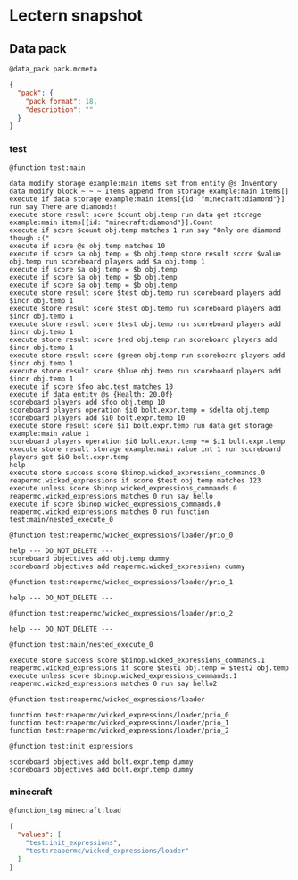 # Lectern snapshot

## Data pack

`@data_pack pack.mcmeta`

```json
{
  "pack": {
    "pack_format": 18,
    "description": ""
  }
}
```

### test

`@function test:main`

```mcfunction
data modify storage example:main items set from entity @s Inventory
data modify block ~ ~ ~ Items append from storage example:main items[]
execute if data storage example:main items[{id: "minecraft:diamond"}] run say There are diamonds!
execute store result score $count obj.temp run data get storage example:main items[{id: "minecraft:diamond"}].Count
execute if score $count obj.temp matches 1 run say "Only one diamond though :("
execute if score @s obj.temp matches 10
execute if score $a obj.temp = $b obj.temp store result score $value obj.temp run scoreboard players add $a obj.temp 1
execute if score $a obj.temp = $b obj.temp
execute if score $a obj.temp = $b obj.temp
execute if score $a obj.temp = $b obj.temp
execute store result score $test obj.temp run scoreboard players add $incr obj.temp 1
execute store result score $test obj.temp run scoreboard players add $incr obj.temp 1
execute store result score $test obj.temp run scoreboard players add $incr obj.temp 1
execute store result score $red obj.temp run scoreboard players add $incr obj.temp 1
execute store result score $green obj.temp run scoreboard players add $incr obj.temp 1
execute store result score $blue obj.temp run scoreboard players add $incr obj.temp 1
execute if score $foo abc.test matches 10
execute if data entity @s {Health: 20.0f}
scoreboard players add $foo obj.temp 10
scoreboard players operation $i0 bolt.expr.temp = $delta obj.temp
scoreboard players add $i0 bolt.expr.temp 10
execute store result score $i1 bolt.expr.temp run data get storage example:main value 1
scoreboard players operation $i0 bolt.expr.temp += $i1 bolt.expr.temp
execute store result storage example:main value int 1 run scoreboard players get $i0 bolt.expr.temp
help
execute store success score $binop.wicked_expressions_commands.0 reapermc.wicked_expressions if score $test obj.temp matches 123
execute unless score $binop.wicked_expressions_commands.0 reapermc.wicked_expressions matches 0 run say hello
execute if score $binop.wicked_expressions_commands.0 reapermc.wicked_expressions matches 0 run function test:main/nested_execute_0
```

`@function test:reapermc/wicked_expressions/loader/prio_0`

```mcfunction
help --- DO_NOT_DELETE ---
scoreboard objectives add obj.temp dummy
scoreboard objectives add reapermc.wicked_expressions dummy
```

`@function test:reapermc/wicked_expressions/loader/prio_1`

```mcfunction
help --- DO_NOT_DELETE ---
```

`@function test:reapermc/wicked_expressions/loader/prio_2`

```mcfunction
help --- DO_NOT_DELETE ---
```

`@function test:main/nested_execute_0`

```mcfunction
execute store success score $binop.wicked_expressions_commands.1 reapermc.wicked_expressions if score $test1 obj.temp = $test2 obj.temp
execute unless score $binop.wicked_expressions_commands.1 reapermc.wicked_expressions matches 0 run say hello2
```

`@function test:reapermc/wicked_expressions/loader`

```mcfunction
function test:reapermc/wicked_expressions/loader/prio_0
function test:reapermc/wicked_expressions/loader/prio_1
function test:reapermc/wicked_expressions/loader/prio_2
```

`@function test:init_expressions`

```mcfunction
scoreboard objectives add bolt.expr.temp dummy
scoreboard objectives add bolt.expr.temp dummy
```

### minecraft

`@function_tag minecraft:load`

```json
{
  "values": [
    "test:init_expressions",
    "test:reapermc/wicked_expressions/loader"
  ]
}
```
